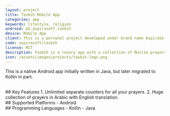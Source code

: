 ```yaml
---
layout: project
title: Tasbih Mobile App
categories: app
keywords: lifestyle, religion
android: pk.aspirasoft.tasbih
device: Mobile App
client: This is a personal project developed under brand name AspiraSoft.
code: aspirasoft/tasbih
license: MIT
description: Tasbih is a rosary app with a collection of Muslim prayers in Arabic and English, and includes a digital counter to keep track of your prayers.
icon: /assets/images/projects/tasbih-logo.png
---
```


This is a native Android app initially written in Java, but later migrated to Kotlin in part.

<br>
## Key Features
1. Unlimited separate counters for all your prayers.
2. Huge collection of prayers in Arabic with English translation.

<br>
## Supported Platforms
- Android

<br>
## Programming Languages
- Kotlin
- Java
